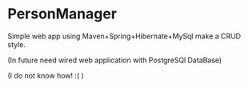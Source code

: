 # PersonManager
Simple web app using Maven+Spring+Hibernate+MySql make a CRUD style.

(In future need wired web application with PostgreSQl DataBase)

(I do not know how! :( )
